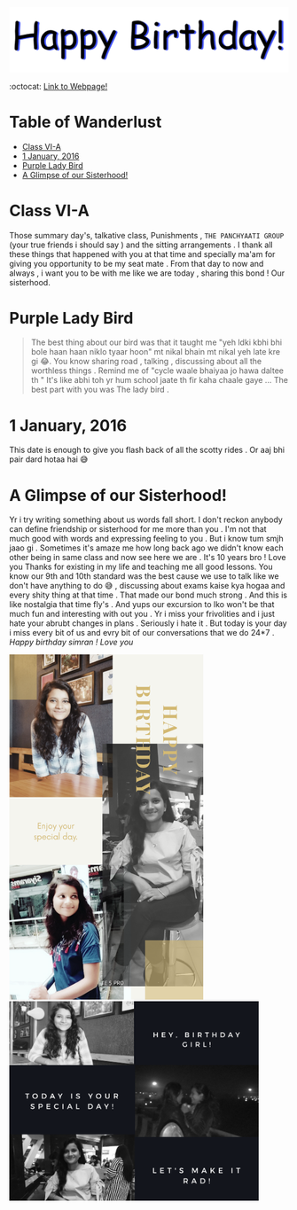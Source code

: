<img src="dbday.gif" width="650" />

:octocat: [Link to Webpage!](https://limbo-09.github.io/birthday/)

# Table of Wanderlust 
* [Class VI-A](#class-vi-a)
* [1 January, 2016](#1-january-2016)
* [Purple Lady Bird](#purple-lady-bird)
* [A Glimpse of our Sisterhood!](#a-glimpse-of-our-sisterhood)

# Class VI-A
Those summary day's, talkative class, Punishments , `THE PANCHYAATI GROUP` (your true friends i should say ) and the sitting arrangements .
I thank all these things that happened with you at that time and specially ma'am for giving you opportunity to be my seat mate .
From that day to now and always , i want you to be with me like we are today , sharing this bond ! Our sisterhood. 
# Purple Lady Bird 
> The best thing about our bird was that it taught me "yeh ldki kbhi bhi bole haan haan niklo tyaar hoon" mt nikal bhain mt nikal yeh late kre gi :joy:.
You know sharing road , talking , discussing about all the worthless things . Remind me of "cycle waale bhaiyaa jo hawa daltee th "
It's like abhi toh yr hum school jaate th fir kaha chaale gaye ... The best part with you was The lady bird .
# 1 January, 2016
 This date is enough to give you flash back of all the scotty rides .
Or aaj bhi pair dard hotaa hai :sweat_smile:
# A Glimpse of our Sisterhood!
 Yr i try writing something about us words fall short. I don't reckon anybody can define friendship or sisterhood for me more than you .
I'm not that much good with words and expressing feeling to you . But i know tum smjh jaao gi . Sometimes it's amaze me how long back ago we didn't know each other being in same class and now see here we are .
It's 10 years bro ! Love you
Thanks for existing in my life and teaching me all good lessons.
You know our 9th and 10th standard was the best cause we use to talk like we don't have anything to do :sweat_smile: , discussing about exams kaise kya hogaa and every shity thing at that time . That made our bond much strong . And this is like nostalgia that time fly's . And yups our excursion to lko won't be that much fun and interesting with out you .
Yr i miss your frivolities and i just hate your abrubt changes in plans . Seriously i hate it .
But today is your day i miss every bit of us and evry bit of our conversations that we do 24*7 .
*Happy birthday simran !
Love you* 

<img src="pic-01.png" width="350" /> <img src="pic-02.png" width="450" />

